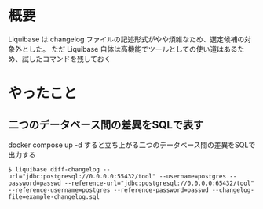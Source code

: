 # 概要
Liquibase は changelog ファイルの記述形式がやや煩雑なため、選定候補の対象外とした。
ただ Liquibase 自体は高機能でツールとしての使い道はあるため、試したコマンドを残しておく

# やったこと
## 二つのデータベース間の差異をSQLで表す
docker compose up -d すると立ち上がる二つのデータベース間の差異をSQLで出力する
```shell
$ liquibase diff-changelog --url="jdbc:postgresql://0.0.0.0:55432/tool" --username=postgres --password=passwd --reference-url="jdbc:postgresql://0.0.0.0:65432/tool" --reference-username=postgres --reference-password=passwd --changelog-file=example-changelog.sql
```
